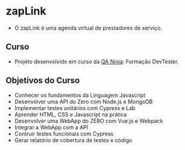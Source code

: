 # zapLink
* O zapLink é uma agenda virtual de prestadores de serviço.

## Curso
* Projeto desenvolvido em curso da [QA Ninja](https://www.qaninja.com.br/): Formação DevTester. 

## Objetivos do Curso
* Conhecer os fundamentos da Linguagem Javascript
* Desenvolver uma API do Zero com Node.js e MongoDB
* Implementar testes unitários com Cypress e Lab
* Aprender HTML, CSS e Javascript na prática
* Desenvolver uma WebApp do ZERO com Vue.js e Webpack
* Integrar a WebApp com a API
* Contruir testes funcionais com Cypress
* Gerar relatório de cobertura de testes e código

